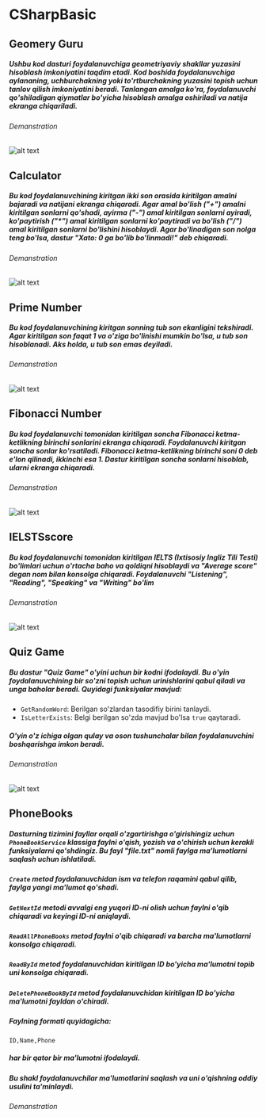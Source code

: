# CSharpBasic

## Geomery Guru
##### Ushbu kod dasturi foydalanuvchiga geometriyaviy shakllar yuzasini hisoblash imkoniyatini taqdim etadi. Kod boshida foydalanuvchiga aylananing, uchburchakning yoki to'rtburchakning yuzasini topish uchun tanlov qilish imkoniyatini beradi. Tanlangan amalga ko'ra, foydalanuvchi qo'shiladigan qiymatlar bo'yicha hisoblash amalga oshiriladi va natija ekranga chiqariladi.

###### Demanstration
![alt text](GeometryGuru/demanstration.gif)

## Calculator
##### Bu kod foydalanuvchining kiritgan ikki son orasida kiritilgan amalni bajaradi va natijani ekranga chiqaradi. Agar amal bo'lish ("+") amalni kiritilgan sonlarni qo'shadi, ayirma ("-") amal kiritilgan sonlarni ayiradi, ko'paytirish ("*") amal kiritilgan sonlarni ko'paytiradi va bo'lish ("/") amal kiritilgan sonlarni bo'lishini hisoblaydi. Agar bo'linadigan son nolga teng bo'lsa, dastur "Xato: 0 ga bo'lib bo'linmadi!" deb chiqaradi.

###### Demanstration
![alt text](Calculator/demanstration.gif)

## Prime Number
##### Bu kod foydalanuvchining kiritgan sonning tub son ekanligini tekshiradi. Agar kiritilgan son faqat 1 va o'ziga bo'linishi mumkin bo'lsa, u tub son hisoblanadi. Aks holda, u tub son emas deyiladi.

###### Demanstration
![alt text](PrimeNumber/demanstration.gif)

## Fibonacci Number
##### Bu kod foydalanuvchi tomonidan kiritilgan soncha Fibonacci ketma-ketlikning birinchi sonlarini ekranga chiqaradi. Foydalanuvchi kiritgan soncha sonlar ko'rsatiladi. Fibonacci ketma-ketlikning birinchi soni 0 deb e'lon qilinadi, ikkinchi esa 1. Dastur kiritilgan soncha sonlarni hisoblab, ularni ekranga chiqaradi.

###### Demanstration
![alt text](FibonacciNumbers/demanstration.gif)

## IELSTSscore
##### Bu kod foydalanuvchi tomonidan kiritilgan IELTS (Ixtisosiy Ingliz Tili Testi) bo'limlari uchun o'rtacha baho va qoldiqni hisoblaydi va "Average score" degan nom bilan konsolga chiqaradi. Foydalanuvchi "Listening", "Reading", "Speaking" va "Writing" bo'lim

###### Demanstration
![alt text](<IELTSscore/2024-02-14 19-23-19 (online-video-cutter.com).gif>)

## Quiz Game
##### Bu dastur "Quiz Game" o'yini uchun bir kodni ifodalaydi. Bu o'yin foydalanuvchining bir so'zni topish uchun urinishlarini qabul qiladi va unga baholar beradi. Quyidagi funksiyalar mavjud:

- `GetRandomWord`: Berilgan so'zlardan tasodifiy birini tanlaydi.
- `IsLetterExists`: Belgi berilgan so'zda mavjud bo'lsa `true` qaytaradi.

##### O'yin o'z ichiga olgan qulay va oson tushunchalar bilan foydalanuvchini boshqarishga imkon beradi.

###### Demanstration
![alt text](<QuizGame/2024-02-14 19-23-19 (online-video-cutter.com).gif>)


## PhoneBooks
##### Dasturning tizimini fayllar orqali o'zgartirishga o'girishingiz uchun `PhoneBookService` klassiga faylni o'qish, yozish va o'chirish uchun kerakli funksiyalarni qo'shdingiz. Bu fayl "file.txt" nomli faylga ma'lumotlarni saqlash uchun ishlatiladi. 
##### `Create` metod foydalanuvchidan ism va telefon raqamini qabul qilib, faylga yangi ma'lumot qo'shadi. 

##### `GetNextId` metodi avvalgi eng yuqori ID-ni olish uchun faylni o'qib chiqaradi va keyingi ID-ni aniqlaydi.

##### `ReadAllPhoneBooks` metod faylni o'qib chiqaradi va barcha ma'lumotlarni konsolga chiqaradi.

##### `ReadById` metod foydalanuvchidan kiritilgan ID bo'yicha ma'lumotni topib uni konsolga chiqaradi.

##### `DeletePhoneBookById` metod foydalanuvchidan kiritilgan ID bo'yicha ma'lumotni fayldan o'chiradi.

##### Faylning formati quyidagicha: 
```
ID,Name,Phone
```
##### har bir qator bir ma'lumotni ifodalaydi. 

##### Bu shakl foydalanuvchilar ma'lumotlarini saqlash va uni o'qishning oddiy usulini ta'minlaydi.

###### Demanstration
